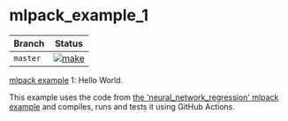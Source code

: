 # mlpack_example_1

Branch  |Status
--------|----------------------
`master`|[![make](https://github.com/richelbilderbeek/mlpack_example_1/actions/workflows/make.yaml/badge.svg?branch=master)](https://github.com/richelbilderbeek/mlpack_example_1/actions/workflows/make.yaml)

[mlpack example](https://github.com/richelbilderbeek/mlpack_examples) 1: Hello World.

This example uses the code from [the 'neural_network_regression' mlpack example](https://github.com/mlpack/examples/tree/master/neural_network_regression)
and compiles, runs and tests it using GitHub Actions.
